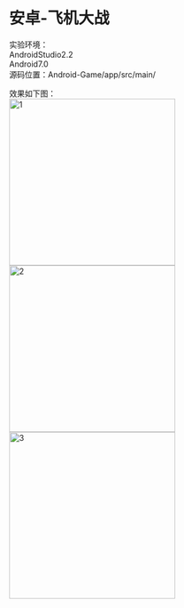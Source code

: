 # 安卓-飞机大战
实验环境：  
AndroidStudio2.2  
Android7.0  
源码位置：Android-Game/app/src/main/  
 
效果如下图：  
<img src = "https://github.com/lwp-6/Android-Game/blob/master/img/img1.png" width = 300 alt = "1"/>  
<img src = "https://github.com/lwp-6/Android-Game/blob/master/img/img2.jpg" width = 300 alt = "2"/>  
<img src = "https://github.com/lwp-6/Android-Game/blob/master/img/img3.png" width = 300 alt = "3"/>  

